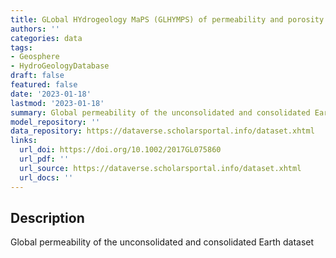 ```yaml
---
title: GLobal HYdrogeology MaPS (GLHYMPS) of permeability and porosity
authors: ''
categories: data
tags:
- Geosphere
- HydroGeologyDatabase
draft: false
featured: false
date: '2023-01-18'
lastmod: '2023-01-18'
summary: Global permeability of the unconsolidated and consolidated Earth dataset
model_repository: ''
data_repository: https://dataverse.scholarsportal.info/dataset.xhtml
links:
  url_doi: https://doi.org/10.1002/2017GL075860
  url_pdf: ''
  url_source: https://dataverse.scholarsportal.info/dataset.xhtml
  url_docs: ''
---
```


## Description

Global permeability of the unconsolidated and consolidated Earth dataset

